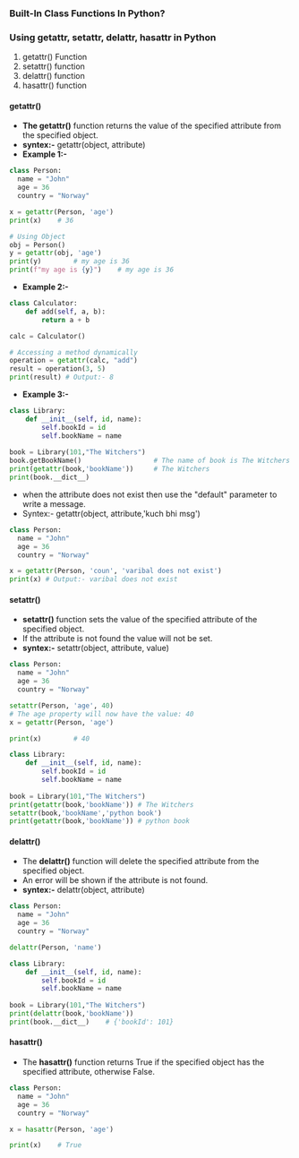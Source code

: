### Built-In Class Functions In Python?
### Using getattr, setattr, delattr, hasattr in Python
1. getattr() Function
2. setattr() function
3. delattr() function
4. hasattr() function
   
#### getattr()
* **The getattr()** function returns the value of the specified attribute from the specified object.
* **syntex:-**  getattr(object, attribute)
* **Example 1:-**
```python
class Person:
  name = "John"
  age = 36
  country = "Norway"

x = getattr(Person, 'age')
print(x)    # 36

# Using Object
obj = Person()
y = getattr(obj, 'age')
print(y)        # my age is 36
print(f"my age is {y}")    # my age is 36
```
* **Example 2:-**
```python
class Calculator:
    def add(self, a, b):
        return a + b

calc = Calculator()

# Accessing a method dynamically
operation = getattr(calc, "add")
result = operation(3, 5)
print(result) # Output:- 8
```

* **Example 3:-**
```python
class Library:
    def __init__(self, id, name):
        self.bookId = id
        self.bookName = name
                
book = Library(101,"The Witchers")
book.getBookName()                  # The name of book is The Witchers
print(getattr(book,'bookName'))     # The Witchers
print(book.__dict__)
```

*  when the attribute does not exist then use the "default" parameter to write a message.
*  Syntex:- getattr(object, attribute,'kuch bhi msg')
```python
class Person:
  name = "John"
  age = 36
  country = "Norway"

x = getattr(Person, 'coun', 'varibal does not exist')
print(x) # Output:- varibal does not exist
```

#### setattr()
* **setattr()** function sets the value of the specified attribute of the specified object.
* If the attribute is not found the value will not be set.
* **syntex:-** setattr(object, attribute, value)
```python
class Person:
  name = "John"
  age = 36
  country = "Norway"

setattr(Person, 'age', 40)
# The age property will now have the value: 40
x = getattr(Person, 'age')

print(x)        # 40
```
```python
class Library:
    def __init__(self, id, name):
        self.bookId = id
        self.bookName = name
                
book = Library(101,"The Witchers")            
print(getattr(book,'bookName')) # The Witchers
setattr(book,'bookName','python book')
print(getattr(book,'bookName')) # python book
```

#### delattr()
* The **delattr()** function will delete the specified attribute from the specified object.
* An error will be shown if the attribute is not found.
* **syntex:-** delattr(object, attribute)
```python
class Person:
  name = "John"
  age = 36
  country = "Norway"

delattr(Person, 'name')
```
```python
class Library:
    def __init__(self, id, name):
        self.bookId = id
        self.bookName = name
                
book = Library(101,"The Witchers")            
print(delattr(book,'bookName'))
print(book.__dict__)    # {'bookId': 101} 
```

#### hasattr()
* The **hasattr()** function returns True if the specified object has the specified attribute, otherwise False.
```python
class Person:
  name = "John"
  age = 36
  country = "Norway"

x = hasattr(Person, 'age')

print(x)    # True
```

